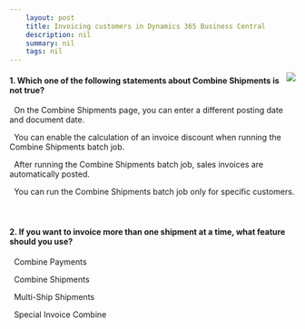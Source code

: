 ```yaml
---
    layout: post
    title: Invoicing customers in Dynamics 365 Business Central  
    description: nil
    summary: nil
    tags: nil
---
```



 <a target="_blank" href="https://docs.microsoft.com/en-us/learn/modules/invoicing-customers-dynamics-365-business-central/5-check/"><i class="fas fa-external-link-alt"></i> </a>
 <img align="right" src="https://docs.microsoft.com/en-us/learn/achievements/invoicing-customers-dynamics-365-business-central.svg">
####  1. Which one of the following statements about Combine Shipments is not true?


<i class='far fa-square'></i> &nbsp;&nbsp;On the Combine Shipments page, you can enter a different posting date and document date.

<i class='far fa-square'></i> &nbsp;&nbsp;You can enable the calculation of an invoice discount when running the Combine Shipments batch job.

<i class='fas fa-check-square' style='color: Dodgerblue;'></i> &nbsp;&nbsp;After running the Combine Shipments batch job, sales invoices are automatically posted.

<i class='far fa-square'></i> &nbsp;&nbsp;You can run the Combine Shipments batch job only for specific customers.
<br />
<br />
<br />

####  2. If you want to invoice more than one shipment at a time, what feature should you use?


<i class='far fa-square'></i> &nbsp;&nbsp;Combine Payments

<i class='fas fa-check-square' style='color: Dodgerblue;'></i> &nbsp;&nbsp;Combine Shipments

<i class='far fa-square'></i> &nbsp;&nbsp;Multi-Ship Shipments

<i class='far fa-square'></i> &nbsp;&nbsp;Special Invoice Combine
<br />
<br />
<br />
